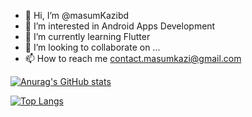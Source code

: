 - 👋 Hi, I’m @masumKazibd
- 👀 I’m interested in Android Apps Development
- 🌱 I’m currently learning Flutter
- 💞️ I’m looking to collaborate on ...
- 📫 How to reach me contact.masumkazi@gmail.com

<!---
masumKazibd/masumKazibd is a ✨ special ✨ repository because its `README.md` (this file) appears on your GitHub profile.
You can click the Preview link to take a look at your changes.
--->

[![Anurag's GitHub stats](https://github-readme-stats.vercel.app/api?username=masumkazibd)](https://github.com/masumkazibd/github-readme-stats)

[![Top Langs](https://github-readme-stats.vercel.app/api/top-langs/?username=masumkazibd)](https://github.com/masumkazibd/github-readme-stats)
